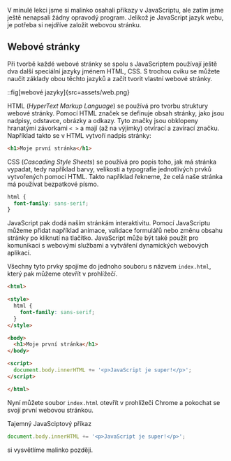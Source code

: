V minulé lekci jsme si malinko osahali příkazy v JavaScriptu, ale zatím jsme ještě nenapsali žádny opravodý program. Jelikož je JavaScript jazyk webu, je potřeba si nejdříve založit webovou stránku.

## Webové stránky

Při tvorbě každé webové stránky se spolu s JavaScriptem používají ještě dva další speciální jazyky jménem HTML, CSS. S trochou cviku se můžete naučit základy obou těchto jazyků a začít tvorit vlastní webové stránky.

::fig[webové jazyky]{src=assets/web.png}

HTML (_HyperText Markup Language_) se používá pro tvorbu struktury webové stránky. Pomocí HTML značek se definuje obsah stránky, jako jsou nadpisy, odstavce, obrázky a odkazy. Tyto značky jsou obklopeny hranatými závorkami `< >` a mají (až na výjimky) otvírací a zavírací značku. Například takto se v HTML vytvoří nadpis stránky:

```html
<h1>Moje první stránka</h1>
```

CSS (_Cascading Style Sheets_) se používá pro popis toho, jak má stránka vypadat, tedy například barvy, velikosti a typografie jednotlivých prvků vytvořených pomocí HTML. Takto například řekneme, že celá naše stránka má používat bezpatkové písmo.

```css
html {
  font-family: sans-serif;
}
```

JavaScript pak dodá naším stránkám interaktivitu. Pomocí JavaScriptu můžeme přidat například animace, validace formulářů nebo změnu obsahu stránky po kliknutí na tlačítko. JavaScript může být také použit pro komunikaci s webovými službami a vytváření dynamických webových aplikací.

Všechny tyto prvky spojíme do jednoho souboru s názvem `index.html`, který pak můžeme otevřít v prohlížečí.


```html
<html>

<style>
  html {
    font-family: sans-serif;
  }
</style>

<body>
  <h1>Moje první stránka</h1>
</body>

<script>
  document.body.innerHTML += '<p>JavaScript je super!</p>';
</script>

</html>
```

Nyní můžete soubor `index.html` otevřít v prohlížeči Chrome a pokochat se svojí první webovou stránkou.

Tajemný JavaSciptový příkaz

```js
document.body.innerHTML += '<p>JavaScript je super!</p>';
```

si vysvětlíme malinko později.
